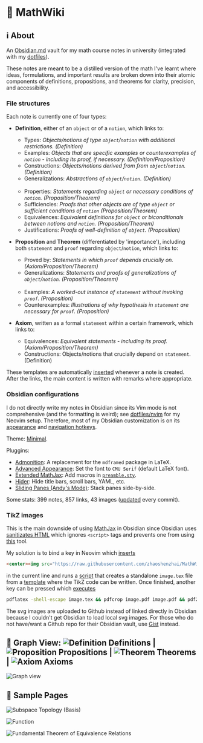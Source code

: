 # :pencil: MathWiki

## :information_source: About

An [Obsidian.md](https://obsidian.md) vault for my math course notes in university (integrated with my [dotfiles](https://github.com/zhaoshenzhai/dotfiles)).

These notes are meant to be a distilled version of the math I've learnt where ideas, formulations, and important results are broken down into their atomic components of definitions, propositions, and theorems for clarity, precision, and accessibility.

### File structures

Each note is currently one of four types:

* **Definition**, either of an `object` or of a `notion`, which links to:
    * Types: _Objects/notions of type `object`/`notion` with additional restrictions. (Definition)_
    * Examples: _Objects that are specific examples or counterexamples of `notion` - including its proof, if necessary. (Definition/Proposition)_
    * Constructions: _Objects/notions derived from from `object`/`notion`. (Definition)_
    * Generalizations: _Abstractions of `object`/`notion`. (Definition)_<br/><br/>
    * Properties: _Statements regarding `object` or necessary conditions of `notion`. (Proposition/Theorem)_
    * Sufficiencies: _Proofs that other objects are of type `object` or sufficient conditions of `notion` (Proposition/Theorem)_
    * Equivalences: _Equivalent definitions for `object` or biconditionals between notions and `notion`. (Proposition/Theorem)_
    * Justifications: _Proofs of well-definition of `object`. (Proposition)_

* **Proposition** and **Theorem** (differentiated by 'importance'), including both `statement` and `proof` regarding `object`/`notion`, which links to:
    * Proved by: _Statements in which `proof` depends crucially on. (Axiom/Proposition/Theorem)_
    * Generalizations: _Statements and proofs of generalizations of `object`/`notion`. (Proposition/Theorem)_<br/><br/>
    * Examples: _A worked-out instance of `statement` without invoking `proof`. (Proposition)_
    * Counterexamples: _Illustrations of why hypothesis in `statement` are necessary for `proof`. (Proposition)_
* **Axiom**, written as a formal `statement` within a certain framework, which links to:
    * Equivalences: _Equivalent statements - including its proof. (Axiom/Proposition/Theorem)_
    * Constructions: Objects/notions that crucially depend on `statement`. (Definition)

These templates are automatically [inserted][templatesInsert] whenever a note is created. After the links, the main content is written with remarks where appropriate.

### Obsidian configurations

I do not directly write my notes in Obsidian since its Vim mode is not comprehensive (and the formatting is weird); see [dotfiles/nvim](https://github.com/zhaoshenzhai/dotfiles/tree/master/nvim) for my Neovim setup. Therefore, most of my Obsidian customization is on its [appearance](.obsidian/snippets/) and [navigation hotkeys](.obsidian/hotkeys.json).

Theme: [Minimal](https://github.com/kepano/obsidian-minimal).

Pluggins:
* [Admonition](https://github.com/valentine195/obsidian-admonition): A replacement for the `mdframed` package in LaTeX.
* [Advanced Appearance](https://github.com/kepano/obsidian-advanced-appearance): Set the font to `CMU Serif` (default LaTeX font).
* [Extended MathJax](https://github.com/xldenis/obsidian-latex): Add macros in [`preamble.sty`](preamble.sty).
* [Hider](https://github.com/kepano/obsidian-hider): Hide title bars, scroll bars, YAML, etc.
* [Sliding Panes (Andy's Mode)](https://github.com/deathau/sliding-panes-obsidian): Stack panes side-by-side.

Some stats: 399 notes, 857 links, 43 images ([updated](https://github.com/zhaoshenzhai/MathWiki/blob/master/.scripts/stats.sh) every commit).

### TikZ images

This is the main downside of using [MathJax](https://www.mathjax.org/) in Obsidian since Obsidian uses [sanitizates HTML](https://help.obsidian.md/Advanced+topics/HTML+sanitization) which ignores `<script>` tags and prevents one from using [this](https://github.com/kisonecat/tikzjax) tool.

My solution is to bind a key in Neovim which [inserts][tikzInsert]
```html
<center><img src="https://raw.githubusercontent.com/zhaoshenzhai/MathWiki/master/Images/UNIQUE_IDENTIFIER/image.svg"></center>
```
in the current line and runs a [script](https://github.com/zhaoshenzhai/MathWiki/blob/master/.image/newTikZ.sh) that creates a standalone `image.tex` file from a [template](https://github.com/zhaoshenzhai/MathWiki/blob/master/.image/imageTemplate.tex) where the TikZ code can be written. Once finished, another key can be pressed which [executes][pdfLaTeXExecute]
```bash
pdflatex -shell-escape image.tex && pdfcrop image.pdf image.pdf && pdf2svg image.pdf image.svg
```
The svg images are uploaded to Github instead of linked directly in Obsidian because I couldn't get Obsidian to load local svg images. For those who do not have/want a Github repo for their Obsidian vault, use [Gist](https://gist.github.com/) instead.

## :telescope: Graph View: ![Definition](https://via.placeholder.com/15/63bfee/000000?text=+) Definitions | ![Proposition](https://via.placeholder.com/15/e665b7/000000?text=+) Propositions | ![Theorem](https://via.placeholder.com/15/65fb65/000000?text=+) Theorems | ![Axiom](https://via.placeholder.com/15/f95d5d/000000?text=+) Axioms

![Graph view](https://raw.githubusercontent.com/zhaoshenzhai/MathWiki/master/.github/images/graph_view.png)

## :page_with_curl: Sample Pages

![Subspace Topology (Basis)](https://raw.githubusercontent.com/zhaoshenzhai/MathWiki/master/.github/images/sample_pages/subspace_topology_basis.png)

![Function](https://raw.githubusercontent.com/zhaoshenzhai/MathWiki/master/.github/images/sample_pages/function.png)

![Fundamental Theorem of Equivalence Relations](https://raw.githubusercontent.com/zhaoshenzhai/MathWiki/master/.github/images/sample_pages/fundamental_theorem_of_equivalence_relations.png)

[templatesInsert]: https://github.com/zhaoshenzhai/dotfiles/blob/master/nvim/UltiSnips/vimwiki.snippets#L598
[tikzInsert]: https://github.com/zhaoshenzhai/dotfiles/blob/master/nvim/config/MathWiki.vim#L2
[pdfLaTeXExecute]: https://github.com/zhaoshenzhai/dotfiles/blob/master/nvim/config/MathWiki.vim#L1
